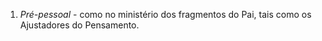 ﻿1. *Pré-pessoal* - como no ministério dos fragmentos do Pai, tais como os Ajustadores do Pensamento.
